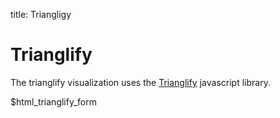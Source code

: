 title: Triangligy

# Trianglify

<div data-options="examples.trianglify" data-giotto-trianglify>
<div class="trianglify-box center-block">
<p>The trianglify visualization uses the <a href="http://qrohlf.com/trianglify/"> Trianglify</a> javascript library.</p>
$html_trianglify_form
</div>
</div>